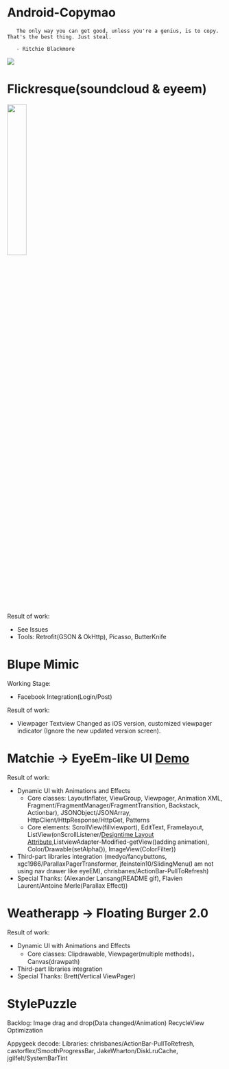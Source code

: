 Android-Copymao
===============
       The only way you can get good, unless you're a genius, is to copy. That's the best thing. Just steal.

       - Ritchie Blackmore
 

![](http://media1.giphy.com/media/lBD50rKnTBvxu/200.gif)

Flickresque(soundcloud & eyeem)
====
<img src="images/flickresque_demo.png" width="30%" height="30%">

Result of work:
- See Issues
- Tools: Retrofit(GSON & OkHttp), Picasso, ButterKnife

Blupe Mimic
====
Working Stage:
- Facebook Integration(Login/Post)

Result of work:
- Viewpager Textview Changed as iOS version, customized viewpager indicator (Ignore the new updated version screen).

Matchie -> EyeEm-like UI [Demo](https://www.youtube.com/watch?v=7dBwQBw4etw&feature=youtu.be)  
====
Result of work:
- Dynamic UI with Animations and Effects
  * Core classes: LayoutInflater, ViewGroup, Viewpager, Animation XML, Fragment/FragmentManager/FragmentTransition, Backstack, Actionbar), JSONObject/JSONArray, HttpClient/HttpResponse/HttpGet, Patterns
  * Core elements: ScrollView(fillviewport), EditText, Framelayout, ListView(onScrollListener/[Designtime Layout Attribute](http://tools.android.com/tips/layout-designtime-attributes),ListviewAdapter-Modified-getView()adding animation), Color/Drawable(setAlpha()), ImageView(ColorFilter))
- Third-part libraries integration (medyo/fancybuttons, xgc1986/ParallaxPagerTransformer, jfeinstein10/SlidingMenu(I am not using nav drawer like eyeEM), chrisbanes/ActionBar-PullToRefresh)
- Special Thanks: (Alexander Lansang(README gif), Flavien Laurent/Antoine Merle(Parallax Effect))

Weatherapp -> Floating Burger 2.0
====
Result of work:
- Dynamic UI with Animations and Effects
  * Core classes: Clipdrawable, Viewpager(multiple methods)，Canvas(drawpath)
- Third-part libraries integration
- Special Thanks: Brett(Vertical ViewPager)

StylePuzzle 
====

Backlog:
Image drag and drop(Data changed/Animation)
RecycleView Optimization

Appygeek decode:
Libraries: chrisbanes/ActionBar-PullToRefresh, castorflex/SmoothProgressBar, JakeWharton/DiskLruCache, jgilfelt/SystemBarTint
